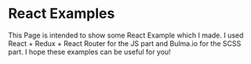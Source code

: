 # React Examples

This Page is intended to show some React Example which I made. I used React + Redux + React Router for the JS part and Bulma.io for the SCSS part. I hope these examples can be useful for you!
